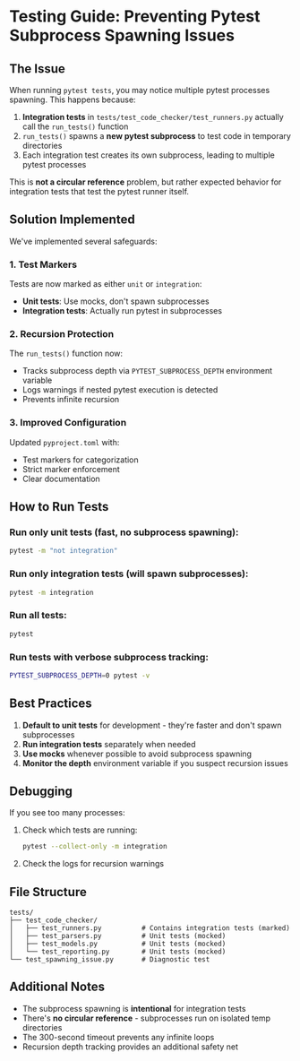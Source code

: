 # Testing Guide: Preventing Pytest Subprocess Spawning Issues

## The Issue

When running `pytest tests`, you may notice multiple pytest processes spawning. This happens because:

1. **Integration tests** in `tests/test_code_checker/test_runners.py` actually call the `run_tests()` function
2. `run_tests()` spawns a **new pytest subprocess** to test code in temporary directories  
3. Each integration test creates its own subprocess, leading to multiple pytest processes

This is **not a circular reference** problem, but rather expected behavior for integration tests that test the pytest runner itself.

## Solution Implemented

We've implemented several safeguards:

### 1. Test Markers
Tests are now marked as either `unit` or `integration`:
- **Unit tests**: Use mocks, don't spawn subprocesses
- **Integration tests**: Actually run pytest in subprocesses

### 2. Recursion Protection
The `run_tests()` function now:
- Tracks subprocess depth via `PYTEST_SUBPROCESS_DEPTH` environment variable
- Logs warnings if nested pytest execution is detected
- Prevents infinite recursion

### 3. Improved Configuration
Updated `pyproject.toml` with:
- Test markers for categorization
- Strict marker enforcement
- Clear documentation

## How to Run Tests

### Run only unit tests (fast, no subprocess spawning):
```bash
pytest -m "not integration"
```

### Run only integration tests (will spawn subprocesses):
```bash
pytest -m integration
```

### Run all tests:
```bash
pytest
```

### Run tests with verbose subprocess tracking:
```bash
PYTEST_SUBPROCESS_DEPTH=0 pytest -v
```

## Best Practices

1. **Default to unit tests** for development - they're faster and don't spawn subprocesses
2. **Run integration tests** separately when needed
3. **Use mocks** whenever possible to avoid subprocess spawning
4. **Monitor the depth** environment variable if you suspect recursion issues

## Debugging

If you see too many processes:

1. Check which tests are running:
   ```bash
   pytest --collect-only -m integration
   ```

2. Check the logs for recursion warnings

## File Structure

```
tests/
├── test_code_checker/
│   ├── test_runners.py          # Contains integration tests (marked)
│   ├── test_parsers.py          # Unit tests (mocked)
│   ├── test_models.py           # Unit tests (mocked)
│   └── test_reporting.py        # Unit tests (mocked)
└── test_spawning_issue.py       # Diagnostic test
```

## Additional Notes

- The subprocess spawning is **intentional** for integration tests
- There's **no circular reference** - subprocesses run on isolated temp directories
- The 300-second timeout prevents any infinite loops
- Recursion depth tracking provides an additional safety net
